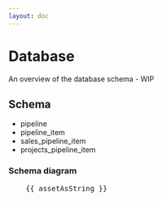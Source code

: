 ```yaml
---
layout: doc
---
```


# Database

An overview of the database schema - WIP

## Schema

 - pipeline
 - pipeline_item
 - sales_pipeline_item
 - projects_pipeline_item

### Schema diagram

<div class="w-full overflow-x-auto">
<pre class="mermaid w-auto">
    {{ assetAsString }}
</pre>
</div>

<script setup>
import { onMounted, ref } from 'vue'
import { initMermaid } from '../composables/useMermaid.ts'

import assetAsString from '/assets/mmd/database-schema-part.mmd?raw'

onMounted(async () => {
  initMermaid()
});
</script>
